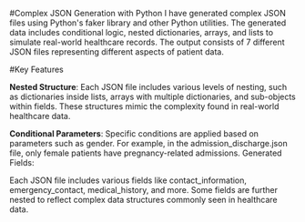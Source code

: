 #Complex JSON Generation with Python
I have generated complex JSON files using Python's faker library and other Python utilities. The generated data includes conditional logic, nested dictionaries, arrays, and lists to simulate real-world healthcare records. The output consists of 7 different JSON files representing different aspects of patient data.

#Key Features

**Nested Structure**:
Each JSON file includes various levels of nesting, such as dictionaries inside lists, arrays with multiple dictionaries, and sub-objects within fields. These structures mimic the complexity found in real-world healthcare data.

**Conditional Parameters**:
Specific conditions are applied based on parameters such as gender. For example, in the admission_discharge.json file, only female patients have pregnancy-related admissions.
Generated Fields:

Each JSON file includes various fields like contact_information, emergency_contact, medical_history, and more. Some fields are further nested to reflect complex data structures commonly seen in healthcare data.
